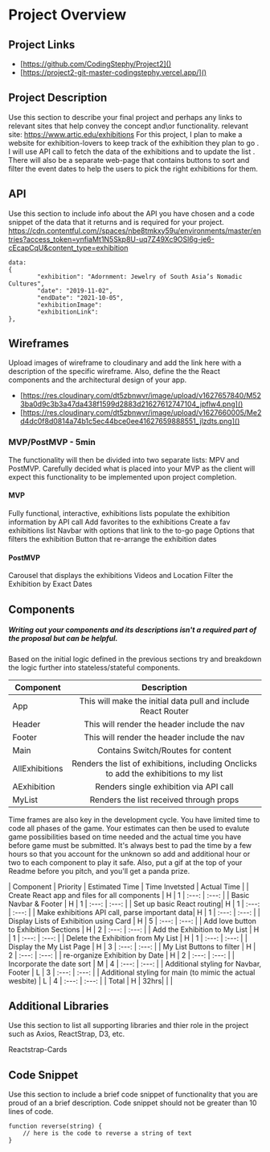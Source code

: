 # Project Overview

## Project Links

- [https://github.com/CodingStephy/Project2]()
- [https://project2-git-master-codingstephy.vercel.app/]()

## Project Description

Use this section to describe your final project and perhaps any links to relevant sites that help convey the concept and\or functionality.
relevant site: https://www.artic.edu/exhibitions
For this project, I plan to make a website for exhibition-lovers to keep track of the exhibition they plan to go . I will use API call to fetch the data of the exhibitions and to update the list . There will also be a separate web-page that contains buttons to sort and filter the event dates to help the users to pick the right exhibitions for them. 



## API

Use this section to include info about the API you have chosen and a code snippet of the data that it returns and is required for your project. 
https://cdn.contentful.com//spaces/nbe8tmkxy59u/environments/master/entries?access_token=ynfiaMt1N5Skp8U-uq7Z49Xc9OSl6g-je6-cEcapCqU&content_type=exhibition

```
data: 
{
        "exhibition": "Adornment: Jewelry of South Asia’s Nomadic Cultures",
        "date": "2019-11-02",
        "endDate": "2021-10-05",
        "exhibitionImage": 
        "exhibitionLink":
},   

```


## Wireframes

Upload images of wireframe to cloudinary and add the link here with a description of the specific wireframe. Also, define the the React components and the architectural design of your app.

- [https://res.cloudinary.com/dt5zbnwvr/image/upload/v1627657840/M523ba0d9c3b3a47da438f1599d2883d21627612747104_jpflw4.png]()
- [https://res.cloudinary.com/dt5zbnwvr/image/upload/v1627660005/Me2d4dc0f8d0814a74b1c5ec44bce0ee41627659888551_jlzdts.png]()


### MVP/PostMVP - 5min

The functionality will then be divided into two separate lists: MPV and PostMVP.  Carefully decided what is placed into your MVP as the client will expect this functionality to be implemented upon project completion.  

#### MVP 
Fully functional, interactive, exhibitions lists
populate the exhibition information by API call
Add favorites to the exhibitions 
Create a fav exhibitions list 
Navbar with options that link to the to-go page 
Options that filters the exhibition 
Button that re-arrange the exhibition dates
#### PostMVP 

Carousel that displays the exhibitions
Videos and Location 
Filter the Exhibition by Exact Dates 

## Components
##### Writing out your components and its descriptions isn't a required part of the proposal but can be helpful.

Based on the initial logic defined in the previous sections try and breakdown the logic further into stateless/stateful components. 

| Component | Description | 
| --- | :---: |  
| App | This will make the initial data pull and include React Router| 
| Header | This will render the header include the nav | 
| Footer | This will render the header include the nav | 
| Main | Contains Switch/Routes for content| 
| AllExhibitions | Renders the list of exhibitions, including Onclicks to add the exhibitions to my list | 
| AExhibition | Renders single exhibition via API call | 
| MyList  | Renders the list received through props| 


Time frames are also key in the development cycle.  You have limited time to code all phases of the game.  Your estimates can then be used to evalute game possibilities based on time needed and the actual time you have before game must be submitted. It's always best to pad the time by a few hours so that you account for the unknown so add and additional hour or two to each component to play it safe. Also, put a gif at the top of your Readme before you pitch, and you'll get a panda prize.

| Component | Priority | Estimated Time | Time Invetsted | Actual Time |
| Create React app and files for all components | H |  1 | :---: | :---: |
| Basic Navbar & Footer | H | 1 | :---: | :---: |
| Set up basic React routing| H |  1 | :---: | :---: |
| Make exhibitions API call, parse important data| H | 1 | :---: | :---: |
| Display Lists of Exhibition using Card | H | 5 | :---: | :---: |
| Add love button to Exhibition Sections | H | 2 | :---: | :---: |
| Add the Exhibition to My List | H | 1 | :---: | :---: |
| Delete the Exhibition from My List | H | 1 | :---: | :---: |
| Display the My List Page  | H |  3 | :---: | :---: |
| My List Buttons to filter  | H |  2 | :---: | :---: |
| re-organize Exhibition by Date | H |  2 | :---: | :---: |
| Incorporate the date sort | M |  4 | :---: | :---: |
| Additional styling for Navbar, Footer | L |  3 | :---: | :---: |
| Additional styling for main (to mimic the actual wesbite) | L | 4 | :---: | :---: |
| Total | H | 32hrs|  |  |

## Additional Libraries
 Use this section to list all supporting libraries and thier role in the project such as Axios, ReactStrap, D3, etc. 

Reactstrap-Cards

## Code Snippet

Use this section to include a brief code snippet of functionality that you are proud of an a brief description.  Code snippet should not be greater than 10 lines of code. 

```
function reverse(string) {
	// here is the code to reverse a string of text
}
```